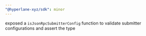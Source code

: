 ```yaml
---
"@hyperlane-xyz/sdk": minor
---
```


exposed a `isJsonRpcSubmitterConfig` function to validate submitter configurations and assert the type
